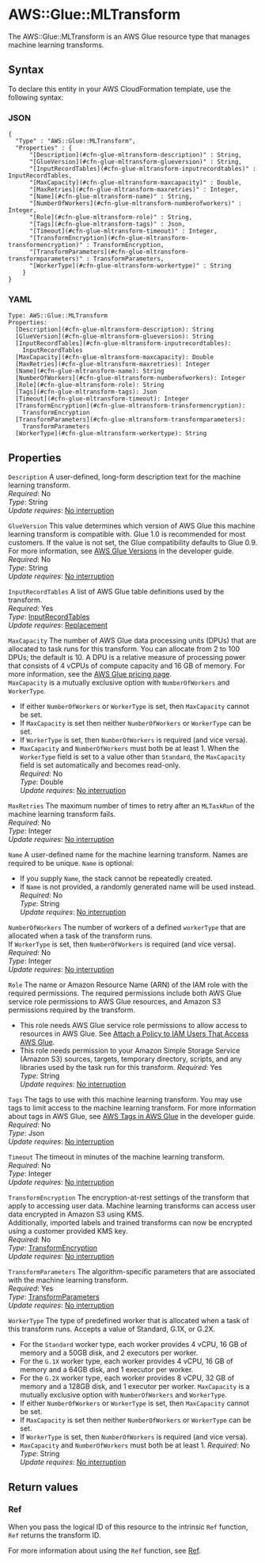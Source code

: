 # AWS::Glue::MLTransform<a name="aws-resource-glue-mltransform"></a>

The AWS::Glue::MLTransform is an AWS Glue resource type that manages machine learning transforms\.

## Syntax<a name="aws-resource-glue-mltransform-syntax"></a>

To declare this entity in your AWS CloudFormation template, use the following syntax:

### JSON<a name="aws-resource-glue-mltransform-syntax.json"></a>

```
{
  "Type" : "AWS::Glue::MLTransform",
  "Properties" : {
      "[Description](#cfn-glue-mltransform-description)" : String,
      "[GlueVersion](#cfn-glue-mltransform-glueversion)" : String,
      "[InputRecordTables](#cfn-glue-mltransform-inputrecordtables)" : InputRecordTables,
      "[MaxCapacity](#cfn-glue-mltransform-maxcapacity)" : Double,
      "[MaxRetries](#cfn-glue-mltransform-maxretries)" : Integer,
      "[Name](#cfn-glue-mltransform-name)" : String,
      "[NumberOfWorkers](#cfn-glue-mltransform-numberofworkers)" : Integer,
      "[Role](#cfn-glue-mltransform-role)" : String,
      "[Tags](#cfn-glue-mltransform-tags)" : Json,
      "[Timeout](#cfn-glue-mltransform-timeout)" : Integer,
      "[TransformEncryption](#cfn-glue-mltransform-transformencryption)" : TransformEncryption,
      "[TransformParameters](#cfn-glue-mltransform-transformparameters)" : TransformParameters,
      "[WorkerType](#cfn-glue-mltransform-workertype)" : String
    }
}
```

### YAML<a name="aws-resource-glue-mltransform-syntax.yaml"></a>

```
Type: AWS::Glue::MLTransform
Properties:
  [Description](#cfn-glue-mltransform-description): String
  [GlueVersion](#cfn-glue-mltransform-glueversion): String
  [InputRecordTables](#cfn-glue-mltransform-inputrecordtables):
    InputRecordTables
  [MaxCapacity](#cfn-glue-mltransform-maxcapacity): Double
  [MaxRetries](#cfn-glue-mltransform-maxretries): Integer
  [Name](#cfn-glue-mltransform-name): String
  [NumberOfWorkers](#cfn-glue-mltransform-numberofworkers): Integer
  [Role](#cfn-glue-mltransform-role): String
  [Tags](#cfn-glue-mltransform-tags): Json
  [Timeout](#cfn-glue-mltransform-timeout): Integer
  [TransformEncryption](#cfn-glue-mltransform-transformencryption):
    TransformEncryption
  [TransformParameters](#cfn-glue-mltransform-transformparameters):
    TransformParameters
  [WorkerType](#cfn-glue-mltransform-workertype): String
```

## Properties<a name="aws-resource-glue-mltransform-properties"></a>

`Description` <a name="cfn-glue-mltransform-description"></a>
A user\-defined, long\-form description text for the machine learning transform\.  
_Required_: No  
_Type_: String  
_Update requires_: [No interruption](https://docs.aws.amazon.com/AWSCloudFormation/latest/UserGuide/using-cfn-updating-stacks-update-behaviors.html#update-no-interrupt)

`GlueVersion` <a name="cfn-glue-mltransform-glueversion"></a>
This value determines which version of AWS Glue this machine learning transform is compatible with\. Glue 1\.0 is recommended for most customers\. If the value is not set, the Glue compatibility defaults to Glue 0\.9\. For more information, see [AWS Glue Versions](https://docs.aws.amazon.com/glue/latest/dg/release-notes.html#release-notes-versions) in the developer guide\.  
_Required_: No  
_Type_: String  
_Update requires_: [No interruption](https://docs.aws.amazon.com/AWSCloudFormation/latest/UserGuide/using-cfn-updating-stacks-update-behaviors.html#update-no-interrupt)

`InputRecordTables` <a name="cfn-glue-mltransform-inputrecordtables"></a>
A list of AWS Glue table definitions used by the transform\.  
_Required_: Yes  
_Type_: [InputRecordTables](aws-properties-glue-mltransform-inputrecordtables.md)  
_Update requires_: [Replacement](https://docs.aws.amazon.com/AWSCloudFormation/latest/UserGuide/using-cfn-updating-stacks-update-behaviors.html#update-replacement)

`MaxCapacity` <a name="cfn-glue-mltransform-maxcapacity"></a>
The number of AWS Glue data processing units \(DPUs\) that are allocated to task runs for this transform\. You can allocate from 2 to 100 DPUs; the default is 10\. A DPU is a relative measure of processing power that consists of 4 vCPUs of compute capacity and 16 GB of memory\. For more information, see the [AWS Glue pricing page](http://aws.amazon.com/glue/pricing/)\.  
`MaxCapacity` is a mutually exclusive option with `NumberOfWorkers` and `WorkerType`\.

- If either `NumberOfWorkers` or `WorkerType` is set, then `MaxCapacity` cannot be set\.
- If `MaxCapacity` is set then neither `NumberOfWorkers` or `WorkerType` can be set\.
- If `WorkerType` is set, then `NumberOfWorkers` is required \(and vice versa\)\.
- `MaxCapacity` and `NumberOfWorkers` must both be at least 1\.
  When the `WorkerType` field is set to a value other than `Standard`, the `MaxCapacity` field is set automatically and becomes read\-only\.  
  _Required_: No  
  _Type_: Double  
  _Update requires_: [No interruption](https://docs.aws.amazon.com/AWSCloudFormation/latest/UserGuide/using-cfn-updating-stacks-update-behaviors.html#update-no-interrupt)

`MaxRetries` <a name="cfn-glue-mltransform-maxretries"></a>
The maximum number of times to retry after an `MLTaskRun` of the machine learning transform fails\.  
_Required_: No  
_Type_: Integer  
_Update requires_: [No interruption](https://docs.aws.amazon.com/AWSCloudFormation/latest/UserGuide/using-cfn-updating-stacks-update-behaviors.html#update-no-interrupt)

`Name` <a name="cfn-glue-mltransform-name"></a>
A user\-defined name for the machine learning transform\. Names are required to be unique\. `Name` is optional:

- If you supply `Name`, the stack cannot be repeatedly created\.
- If `Name` is not provided, a randomly generated name will be used instead\.
  _Required_: No  
  _Type_: String  
  _Update requires_: [No interruption](https://docs.aws.amazon.com/AWSCloudFormation/latest/UserGuide/using-cfn-updating-stacks-update-behaviors.html#update-no-interrupt)

`NumberOfWorkers` <a name="cfn-glue-mltransform-numberofworkers"></a>
The number of workers of a defined `workerType` that are allocated when a task of the transform runs\.  
If `WorkerType` is set, then `NumberOfWorkers` is required \(and vice versa\)\.  
_Required_: No  
_Type_: Integer  
_Update requires_: [No interruption](https://docs.aws.amazon.com/AWSCloudFormation/latest/UserGuide/using-cfn-updating-stacks-update-behaviors.html#update-no-interrupt)

`Role` <a name="cfn-glue-mltransform-role"></a>
The name or Amazon Resource Name \(ARN\) of the IAM role with the required permissions\. The required permissions include both AWS Glue service role permissions to AWS Glue resources, and Amazon S3 permissions required by the transform\.

- This role needs AWS Glue service role permissions to allow access to resources in AWS Glue\. See [Attach a Policy to IAM Users That Access AWS Glue](https://docs.aws.amazon.com/glue/latest/dg/attach-policy-iam-user.html)\.
- This role needs permission to your Amazon Simple Storage Service \(Amazon S3\) sources, targets, temporary directory, scripts, and any libraries used by the task run for this transform\.
  _Required_: Yes  
  _Type_: String  
  _Update requires_: [No interruption](https://docs.aws.amazon.com/AWSCloudFormation/latest/UserGuide/using-cfn-updating-stacks-update-behaviors.html#update-no-interrupt)

`Tags` <a name="cfn-glue-mltransform-tags"></a>
The tags to use with this machine learning transform\. You may use tags to limit access to the machine learning transform\. For more information about tags in AWS Glue, see [AWS Tags in AWS Glue](https://docs.aws.amazon.com/glue/latest/dg/monitor-tags.html) in the developer guide\.  
_Required_: No  
_Type_: Json  
_Update requires_: [No interruption](https://docs.aws.amazon.com/AWSCloudFormation/latest/UserGuide/using-cfn-updating-stacks-update-behaviors.html#update-no-interrupt)

`Timeout` <a name="cfn-glue-mltransform-timeout"></a>
The timeout in minutes of the machine learning transform\.  
_Required_: No  
_Type_: Integer  
_Update requires_: [No interruption](https://docs.aws.amazon.com/AWSCloudFormation/latest/UserGuide/using-cfn-updating-stacks-update-behaviors.html#update-no-interrupt)

`TransformEncryption` <a name="cfn-glue-mltransform-transformencryption"></a>
The encryption\-at\-rest settings of the transform that apply to accessing user data\. Machine learning transforms can access user data encrypted in Amazon S3 using KMS\.  
Additionally, imported labels and trained transforms can now be encrypted using a customer provided KMS key\.  
_Required_: No  
_Type_: [TransformEncryption](aws-properties-glue-mltransform-transformencryption.md)  
_Update requires_: [No interruption](https://docs.aws.amazon.com/AWSCloudFormation/latest/UserGuide/using-cfn-updating-stacks-update-behaviors.html#update-no-interrupt)

`TransformParameters` <a name="cfn-glue-mltransform-transformparameters"></a>
The algorithm\-specific parameters that are associated with the machine learning transform\.  
_Required_: Yes  
_Type_: [TransformParameters](aws-properties-glue-mltransform-transformparameters.md)  
_Update requires_: [No interruption](https://docs.aws.amazon.com/AWSCloudFormation/latest/UserGuide/using-cfn-updating-stacks-update-behaviors.html#update-no-interrupt)

`WorkerType` <a name="cfn-glue-mltransform-workertype"></a>
The type of predefined worker that is allocated when a task of this transform runs\. Accepts a value of Standard, G\.1X, or G\.2X\.

- For the `Standard` worker type, each worker provides 4 vCPU, 16 GB of memory and a 50GB disk, and 2 executors per worker\.
- For the `G.1X` worker type, each worker provides 4 vCPU, 16 GB of memory and a 64GB disk, and 1 executor per worker\.
- For the `G.2X` worker type, each worker provides 8 vCPU, 32 GB of memory and a 128GB disk, and 1 executor per worker\.
  `MaxCapacity` is a mutually exclusive option with `NumberOfWorkers` and `WorkerType`\.
- If either `NumberOfWorkers` or `WorkerType` is set, then `MaxCapacity` cannot be set\.
- If `MaxCapacity` is set then neither `NumberOfWorkers` or `WorkerType` can be set\.
- If `WorkerType` is set, then `NumberOfWorkers` is required \(and vice versa\)\.
- `MaxCapacity` and `NumberOfWorkers` must both be at least 1\.
  _Required_: No  
  _Type_: String  
  _Update requires_: [No interruption](https://docs.aws.amazon.com/AWSCloudFormation/latest/UserGuide/using-cfn-updating-stacks-update-behaviors.html#update-no-interrupt)

## Return values<a name="aws-resource-glue-mltransform-return-values"></a>

### Ref<a name="aws-resource-glue-mltransform-return-values-ref"></a>

When you pass the logical ID of this resource to the intrinsic `Ref` function, `Ref` returns the transform ID\.

For more information about using the `Ref` function, see [Ref](https://docs.aws.amazon.com/AWSCloudFormation/latest/UserGuide/intrinsic-function-reference-ref.html)\.
